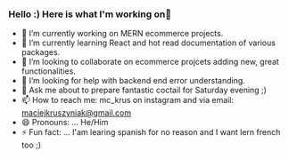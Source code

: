 ### Hello :) Here is what I'm working on👋


- 🔭 I’m currently working on MERN ecommerce projects.
- 🌱 I’m currently learning React and hot read documentation of various packages.
- 👯 I’m looking to collaborate on ecommerce projcets adding new, great functionalities.
- 🤔 I’m looking for help with backend end error understanding.
- 💬 Ask me about to prepare fantastic coctail for Saturday evening  ;)
- 📫 How to reach me: mc_krus on instagram and via email: maciejkruszyniak@gmail.com
- 😄 Pronouns: ... He/Him
- ⚡ Fun fact: ... I'am learing spanish for no reason and I want lern french too ;)



